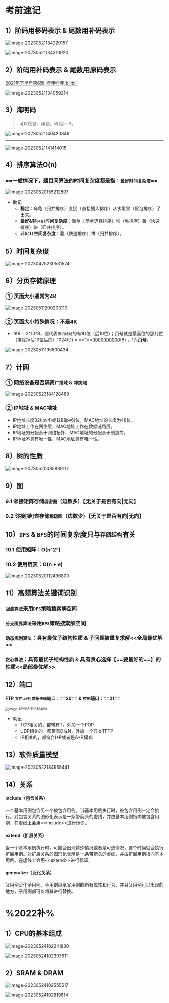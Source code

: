 # 考前速记

## 1）阶码用移码表示 & 尾数用补码表示

![image-20230521134229157](1readme.assets/image-20230521134229157.png)

![image-20230521134310920](1readme.assets/image-20230521134310920.png)



## 2）阶码用补码表示 & 尾数用原码表示

[2021年下半年第6题_哔哩哔哩_bilibili](https://www.bilibili.com/video/BV1ym4y1D7RW/?p=56&spm_id_from=pageDriver&vd_source=fc63803bb06c782d1a34636d7a7376bf)

![image-20230521134959214](1readme.assets/image-20230521134959214.png)





## 3）海明码

> ​		可以检错、纠错。码距>=2。

![image-20230521140420846](1readme.assets/image-20230521140420846.png)

---

![image-20230521141414015](1readme.assets/image-20230521141414015.png)





## 4）排序算法O(n)

### ==一般情况下，题目问算法的时间复杂度都是指：`最好时间复杂度`==

![image-20230520155212807](1readme.assets/image-20230520155212807.png)

- 助记
    - **稳定**：乌龟（归并排序）直接（直接插入排序）从水里冒（冒泡排序）了出来。
    - **最好&非`O(n)`时间复杂度**：简单（简单选择排序）堆（堆排序）薯（快速排序）饼（归并排序）。
    - **非`O(1)`空间复杂度**：薯（快速排序）饼（归并排序）。



## 5）时间复杂度

![image-20230425230531574](1readme.assets/image-20230425230531574.png)



## 6）分页存储原理

### ① 页面大小通常为4K

![image-20230511200203110](1readme.assets/image-20230511200203110.png)



### ② 页面大小特殊情况：不是4K

- 1KB = 2^10^B，则代表`页内地址`的有10位（后10位）；页号就是最高位的那几位（排除掉后10位后的）1024(D) = ==1==<u>0000000000</u>(B) ，1为**页号**。

![image-20230511195609434](1readme.assets/image-20230511195609434.png)



## 7）计网

### ① 网络设备是否隔离`广播域` & `冲突域`

![image-20230523184128489](1readme.assets/image-20230523184128489.png)



### ② IP地址 & MAC地址

- IP地址长度32(ipv4)或128(ipv6)位，MAC地址的长度为48位。
- IP地址工作在网络层，MAC地址工作在数据链路层。
- IP地址的分配基于网络拓扑，MAC地址的分配基于制造商。
- IP地址不具有唯一性，MAC地址具有唯一性。



## 8）树的性质

![image-20230520085839117](1readme.assets/image-20230520085839117.png)



## 9）图

### 9.1 邻接矩阵存储`稠密图`（边数多）【无关于是否有向|无向】

### 9.2 邻接[链]表存储`稀疏图`（边数少）【无关于是否有向|无向】





## 10）`DFS` & `BFS`的时间复杂度只与`存储结构`有关

### 10.1 使用矩阵：O(n^2^)

### 10.2 使用链表：O(n + e)

![image-20230520112436800](1readme.assets/image-20230520112436800.png)



## 11）高频算法关键词识别

### `回溯算法`采用`DFS`策略搜索解空间

### `分支限界算法`采用`BFS`策略搜索解空间

### `动态规划算法`：具有最优子结构性质 & 子问题被重复求解<<全局最优解>>

### `贪心算法`：具有最优子结构性质 & 具有贪心选择【==要最好的==】的性质<<局部最优解>>





## 12）端口

#### FTP  `文件上传|数据传输`端口：==20==      &      `控制`端口：==21==

<img src="step17-5分题-计算机网络.assets/image-20230517110454004.png" alt="image-20230517110454004" style="zoom:67%;" />

- 助记
    - TCP相关的，都带有T，外加一个POP
    - UDP相关的，都带有D或N，外加一个异类TFTP
    - IP相关的，都符合I\*P或者是A\*P模式



## 13）软件质量模型

![image-20230522184955441](1readme.assets/image-20230522184955441.png)



## 14）关系

#### include（包含关系）

​		一个基本用例包含另一个被包含用例。当基本用例执行时，被包含用例一定会执行。对包含关系的图形化表示是一条带箭头的虚线，并由基本用例指向被包含用例，在虚线上会用\<\<include>>进行标识。



#### extend（扩展关系）

​		当一个基本用例执行时，可能会出现特殊情况或者是可选情况，这个时候就会执行扩展用例。对扩展关系的图形化表示是一条带箭头的虚线，并由扩展用例指向基本用例，在虚线上会用\<\<extend>>进行标识。



#### generalize（泛化关系）

​		父用例泛化子用例，子用例继承父用例的所有属性和行为，并且父用例可以出现的地方，子用例都可以将其进行替换。



# %2022补%

## 1）CPU的基本组成

![image-20230524102241830](1readme.assets/image-20230524102241830.png)

![image-20230524102307611](1readme.assets/image-20230524102307611.png)



## 2）SRAM & DRAM

![image-20230524102555517](1readme.assets/image-20230524102555517.png)

![image-20230524102819614](1readme.assets/image-20230524102819614.png)





















